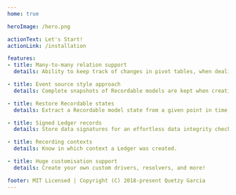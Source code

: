 ```yaml
---
home: true

heroImage: /hero.png

actionText: Let's Start!
actionLink: /installation

features:
- title: Many-to-many relation support
  details: Ability to keep track of changes in pivot tables, when dealing with BelongsToMany and MorphToMany relations.

- title: Event source style approach
  details: Complete snapshots of Recordable models are kept when creating, modifying or retrieving.

- title: Restore Recordable states
  details: Extract a Recordable model state from a given point in time.

- title: Signed Ledger records
  details: Store data signatures for an effortless data integrity check.

- title: Recording contexts
  details: Know in which context a Ledger was created.

- title: Huge customisation support
  details: Create your own custom drivers, resolvers, and more!

footer: MIT Licensed | Copyright (C) 2018-present Quetzy Garcia
---
```

